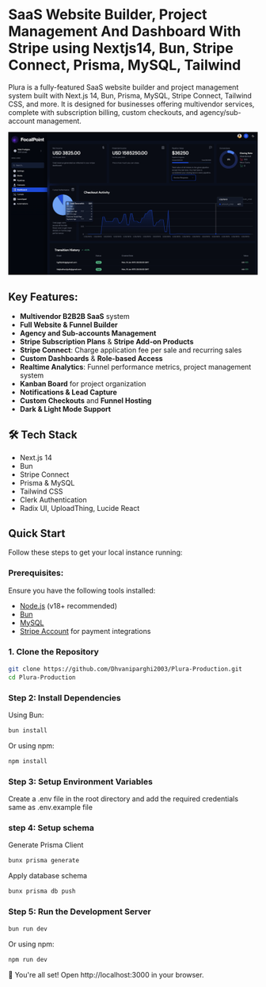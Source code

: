 
# SaaS Website Builder, Project Management And Dashboard With Stripe using Nextjs14, Bun, Stripe Connect, Prisma, MySQL, Tailwind

Plura is a fully-featured SaaS website builder and project management system built with Next.js 14, Bun, Prisma, MySQL, Stripe Connect, Tailwind CSS, and more. It is designed for businesses offering multivendor services, complete with subscription billing, custom checkouts, and agency/sub-account management.

![Preview](public/assets/preview.png)

## Key Features:
- **Multivendor B2B2B SaaS** system
- **Full Website & Funnel Builder**
- **Agency and Sub-accounts Management**
- **Stripe Subscription Plans** & **Stripe Add-on Products**
- **Stripe Connect**: Charge application fee per sale and recurring sales
- **Custom Dashboards** & **Role-based Access**
- **Realtime Analytics**: Funnel performance metrics, project management system
- **Kanban Board** for project organization
- **Notifications & Lead Capture**
- **Custom Checkouts** and **Funnel Hosting**
- **Dark & Light Mode Support**

## 🛠 Tech Stack  
- Next.js 14
- Bun
- Stripe Connect
- Prisma & MySQL
- Tailwind CSS
- Clerk Authentication
- Radix UI, UploadThing, Lucide React 


## Quick Start
Follow these steps to get your local instance running:

### Prerequisites:
Ensure you have the following tools installed:
- [Node.js](https://nodejs.org/) (v18+ recommended)
- [Bun](https://bun.sh/)
- [MySQL](https://www.mysql.com/)
- [Stripe Account](https://stripe.com/) for payment integrations

### 1. Clone the Repository
```bash
git clone https://github.com/Dhvaniparghi2003/Plura-Production.git
cd Plura-Production
```

### Step 2: Install Dependencies
Using Bun:
```bash
bun install
```
Or using npm:
```bash
npm install
```

### Step 3: Setup Environment Variables
Create a .env file in the root directory and add the required credentials same as .env.example file

### step 4: Setup schema 
Generate Prisma Client
```bash
bunx prisma generate
```
Apply database schema
```bash
bunx prisma db push
```
### Step 5: Run the Development Server
```bash
bun run dev
```
Or using npm:
```bash
npm run dev
```
🎉 You're all set! Open http://localhost:3000 in your browser.




